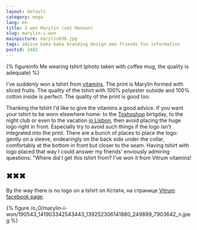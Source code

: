 ```yaml
---
layout: default
category: mega
lang: en
title: I won Marylin (not Manson)
slug: marylin-i-won
mainpicture: marylin636.jpg
tags: advice baka-baka branding design emo friends fun information 
postid: 2482
---
```




{% figureinfo Me wearing tshirt (photo taken with coffee mug, the quality is adequate) %}



I've suddenly won a tshirt from [vitamins](http://vitrum.ua/). The print is Marylin formed with sliced fruits. The quality of the tshirt with 100% polyester outside and 100% cotton inside is perfect. The quality of the print is good too.

Thanking the tshirt I'd like to give the vitamins a good advice.<!--more--> If you want your tshirt to be worn elsewhere home: to the [Toshoshop](/mega/toshoshop/) birtgday, to the night club or even to the vacation [in Lisbon](/mega/portugal-pro/), then avoid placing the huge logo right in front. Especially try to avoid such things if the logo isn't integrated into the print. There are a bunch of places to place the logo: gently on a sleeve, endearingly on the back side under the collar, comfortably at the bottom in front but closer to the seam. Having tshirt with logo placed that way I could answer my friends' enviously admiring questions: "Where did I get this tshirt from? I've won it from Vitrum vitamins!


## ✖✖✖

By the way there is no logo on a tshirt on
Кстати, на странице [Vitrum facebook page](http://www.facebook.com/pages/%D0%92%D0%B8%D1%82%D1%80%D1%83%D0%BC/139252306141880).


{% figure /o_O/marylin-i-won/190543_141903342543443_139252306141880_249899_7903642_n.jpeg %}

